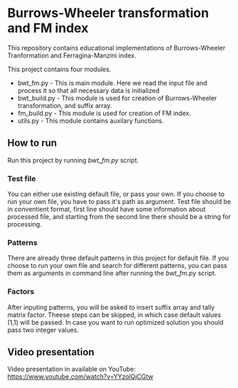 # Burrows-Wheeler transformation and FM index

This repository contains educational implementations of Burrows-Wheeler Tranformation and Ferragina-Manzini index.

This project contains four modules.

- bwt_fm.py - This is main module. Here we read the input file and process it so that all necessary data is initialized
- bwt_build.py - This module is used for creation of Burrows-Wheeler transformation, and suffix array.
- fm_build.py - This module is used for creation of FM index.
- utils.py - This module contains auxilary functions. 

## How to run

Run this project by running *bwt_fm.py* script.

### Test file

You can either use existing default file, or pass your own.
If you choose to run your own file, you have to pass it's path as argument.
Test file should be in conventient format, first line should have some information about processed file, and starting from the second line there should be a string for processing.

### Patterns

There are already three default patterns in this project for default file.
If you choose to run your own file and search for different patterns, you can pass them as arguments in command line after running the *bwt_fm.py* script.

### Factors

After inputing patterns, you will be asked to insert suffix array and tally matrix factor.
Theese steps can be skipped, in which case default values (1,1) will be passed.
In case you want to run optimized solution you should pass two integer values.

## Video presentation

Video presentation in available on YouTube: https://www.youtube.com/watch?v=YYzolQjCGtw
